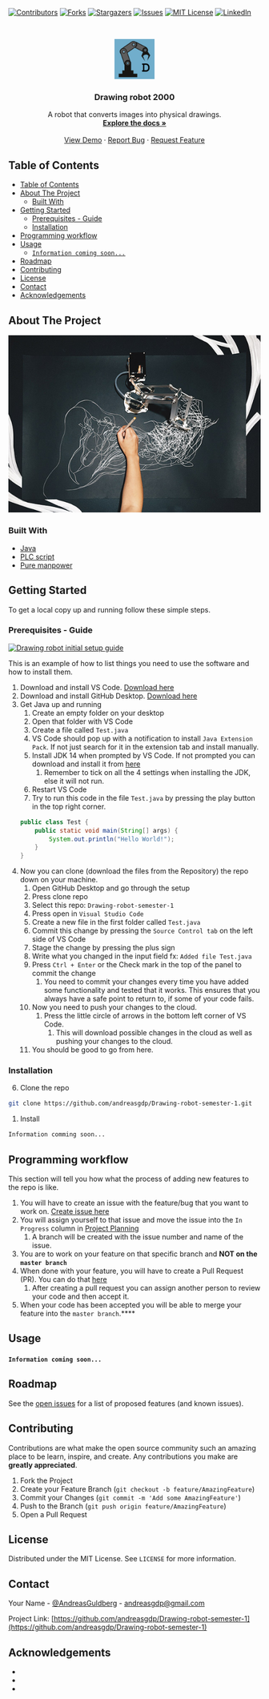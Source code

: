 <!--
*** Thanks for checking out this README Template. If you have a suggestion that would
*** make this better, please fork the repo and create a pull request or simply open
*** an issue with the tag "enhancement".
*** Thanks again! Now go create something AMAZING! :D
***
***
***
*** To avoid retyping too much info. Do a search and replace for the following:
*** andreasgdp, Drawing-robot-semester-1, AndreasGuldberg, andreasgdp@gmail.com
-->





<!-- PROJECT SHIELDS -->
<!--
*** I'm using markdown "reference style" links for readability.
*** Reference links are enclosed in brackets [ ] instead of parentheses ( ).
*** See the bottom of this document for the declaration of the reference variables
*** for contributors-url, forks-url, etc. This is an optional, concise syntax you may use.
*** https://www.markdownguide.org/basic-syntax/#reference-style-links
-->
[![Contributors][contributors-shield]][contributors-url]
[![Forks][forks-shield]][forks-url]
[![Stargazers][stars-shield]][stars-url]
[![Issues][issues-shield]][issues-url]
[![MIT License][license-shield]][license-url]
[![LinkedIn][linkedin-shield]][linkedin-url]


<!-- PROJECT LOGO -->
<br />
<p align="center">
  <a href="https://github.com/Andreasgdp/Drawing-robot-semester-1">
    <img src="images/logo.png" alt="Logo" width="80" height="80">
  </a>

  <h3 align="center">Drawing robot 2000</h3>

  <p align="center">
    A robot that converts images into physical drawings.
    <br />
    <a href="https://github.com/Andreasgdp/Drawing-robot-semester-1"><strong>Explore the docs »</strong></a>
    <br />
    <br />
    <a href="https://github.com/Andreasgdp/Drawing-robot-semester-1">View Demo</a>
    ·
    <a href="https://github.com/Andreasgdp/Drawing-robot-semester-1/issues">Report Bug</a>
    ·
    <a href="https://github.com/Andreasgdp/Drawing-robot-semester-1/issues">Request Feature</a>
  </p>
</p>



<!-- TABLE OF CONTENTS -->
## Table of Contents

- [Table of Contents](#table-of-contents)
- [About The Project](#about-the-project)
  - [Built With](#built-with)
- [Getting Started](#getting-started)
  - [Prerequisites - Guide](#prerequisites---guide)
  - [Installation](#installation)
- [Programming workflow](#programming-workflow)
- [Usage](#usage)
    - [`Information coming soon...`](#information-coming-soon)
- [Roadmap](#roadmap)
- [Contributing](#contributing)
- [License](#license)
- [Contact](#contact)
- [Acknowledgements](#acknowledgements)



<!-- ABOUT THE PROJECT -->
## About The Project

[![Product Name Screen Shot][product-screenshot]]()


### Built With

* [Java]()
* [PLC script]()
* [Pure manpower]()



<!-- GETTING STARTED -->
## Getting Started

To get a local copy up and running follow these simple steps.

### Prerequisites - Guide

[![Drawing robot initial setup guide](https://img.youtube.com/vi/vAey5VbB7RE/0.jpg)](https://www.youtube.com/watch?v=vAey5VbB7RE)

This is an example of how to list things you need to use the software and how to install them.
1. Download and install VS Code. <a href="https://code.visualstudio.com/" target="_blank">Download here</a>
2. Download and install GitHub Desktop. <a href="https://desktop.github.com/" target="_blank">Download here</a>
3. Get Java up and running
   1. Create an empty folder on your desktop
   2. Open that folder with VS Code
   3. Create a file called `Test.java`
   4. VS Code should pop up with a notification to install `Java Extension Pack`. If not just search for it in the extension tab and install manually.
   5. Install JDK 14 when prompted by VS Code. If not prompted you can download and install it from <a href="https://www.oracle.com/java/technologies/javase/jdk14-archive-downloads.html" target="_blank">here</a>
      1. Remember to tick on all the 4 settings when installing the JDK, else it will not run.
   6. Restart VS Code
   7. Try to run this code in the file `Test.java` by pressing the play button in the top right corner.
	```java
	public class Test {
		public static void main(String[] args) {
			System.out.println("Hello World!");
		}
	}
	```
4.  Now you can clone (download the files from the Repository) the repo down on your machine.
    1.  Open GitHub Desktop and go through the setup
    2.  Press clone repo
    3.  Select this repo: `Drawing-robot-semester-1`
    4.  Press open in `Visual Studio Code`
    5.  Create a new file in the first folder called `Test.java`
    6.  Commit this change by pressing the `Source Control tab` on the left side of VS Code 
    7.  Stage the change by pressing the plus sign
    8.  Write what you changed in the input field fx: `Added file Test.java`
    9.  Press `Ctrl + Enter` or the Check mark in the top of the panel to commit the change
        1.  You need to commit your changes every time you have added some functionality and tested that it works. This ensures that you always have a safe point to return to, if some of your code fails.
    10. Now you need to push your changes to the cloud.
        1.  Press the little circle of arrows in the bottom left corner of VS Code.
            1.  This will download possible changes in the cloud as well as pushing your changes to the cloud.
	11. You should be good to go from here.

### Installation

6. Clone the repo
```sh
git clone https://github.com/andreasgdp/Drawing-robot-semester-1.git
```
1. Install
```sh
Information comming soon...
```


<!-- USAGE EXAMPLES -->
## Programming workflow
This section will tell you how what the process of adding new features to the repo is like.

1. You will have to create an issue with the feature/bug that you want to work on. <a href="https://github.com/Andreasgdp/Drawing-robot-semester-1/issues" target="_blank">Create issue here</a>
2. You will assign yourself to that issue and move the issue into the `In Progress` column in <a href="https://github.com/Andreasgdp/Drawing-robot-semester-1/projects/2" target="_blank">Project Planning</a>
   1. A branch will be created with the issue number and name of the issue.
3. You are to work on your feature on that specific branch and **NOT on the `master branch`**
4. When done with your feature, you will have to create a Pull Request (PR). You can do that <a href="https://github.com/Andreasgdp/Drawing-robot-semester-1/compare" target="_blank">here</a>
   1. After creating a pull request you can assign another person to review your code and then accept it.
5. When your code has been accepted you will be able to merge your feature into the `master branch`.****


<!-- USAGE EXAMPLES -->
## Usage
#### `Information coming soon...`



<!-- ROADMAP -->
## Roadmap

See the [open issues](https://github.com/andreasgdp/Drawing-robot-semester-1/issues) for a list of proposed features (and known issues).



<!-- CONTRIBUTING -->
## Contributing

Contributions are what make the open source community such an amazing place to be learn, inspire, and create. Any contributions you make are **greatly appreciated**.

1. Fork the Project
2. Create your Feature Branch (`git checkout -b feature/AmazingFeature`)
3. Commit your Changes (`git commit -m 'Add some AmazingFeature'`)
4. Push to the Branch (`git push origin feature/AmazingFeature`)
5. Open a Pull Request



<!-- LICENSE -->
## License

Distributed under the MIT License. See `LICENSE` for more information.



<!-- CONTACT -->
## Contact

Your Name - [@AndreasGuldberg](https://twitter.com/AndreasGuldberg) - andreasgdp@gmail.com

Project Link: [https://github.com/andreasgdp/Drawing-robot-semester-1](https://github.com/andreasgdp/Drawing-robot-semester-1)



<!-- ACKNOWLEDGEMENTS -->
## Acknowledgements

* []()
* []()
* []()





<!-- MARKDOWN LINKS & IMAGES -->
<!-- https://www.markdownguide.org/basic-syntax/#reference-style-links -->
[contributors-shield]: https://img.shields.io/github/contributors/andreasgdp/Drawing-robot-semester-1.svg?style=flat-square
[contributors-url]: https://github.com/andreasgdp/Drawing-robot-semester-1/graphs/contributors
[forks-shield]: https://img.shields.io/github/forks/andreasgdp/Drawing-robot-semester-1.svg?style=flat-square
[forks-url]: https://github.com/andreasgdp/Drawing-robot-semester-1/network/members
[stars-shield]: https://img.shields.io/github/stars/andreasgdp/Drawing-robot-semester-1.svg?style=flat-square
[stars-url]: https://github.com/andreasgdp/Drawing-robot-semester-1/stargazers
[issues-shield]: https://img.shields.io/github/issues/andreasgdp/Drawing-robot-semester-1.svg?style=flat-square
[issues-url]: https://github.com/andreasgdp/Drawing-robot-semester-1/issues
[license-shield]: https://img.shields.io/github/license/andreasgdp/Drawing-robot-semester-1.svg?style=flat-square
[license-url]: https://github.com/andreasgdp/Drawing-robot-semester-1/blob/master/LICENSE.txt
[linkedin-shield]: https://img.shields.io/badge/-LinkedIn-black.svg?style=flat-square&logo=linkedin&colorB=555
[linkedin-url]: https://www.linkedin.com/in/andreas-g-d-petersen-11707518b/
[product-screenshot]: images/robot_arm.jpg
